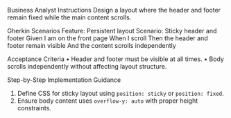 Business Analyst Instructions
Design a layout where the header and footer remain fixed while the main content scrolls.


Gherkin Scenarios
Feature: Persistent layout
  Scenario: Sticky header and footer
    Given I am on the front page
    When I scroll
    Then the header and footer remain visible
    And the content scrolls independently

Acceptance Criteria
•	Header and footer must be visible at all times.
•	Body scrolls independently without affecting layout structure.

Step-by-Step Implementation Guidance
1.	Define CSS for sticky layout using `position: sticky` or `position: fixed`.
2.	Ensure body content uses `overflow-y: auto` with proper height constraints.
